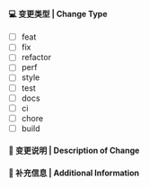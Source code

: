 #### 💻 变更类型 | Change Type

<!-- For change type, change [ ] to [x]. -->

- [ ] feat <!-- 引入新功能 | Introduce new features -->
- [ ] fix <!-- 修复 Bug | Fix a bug -->
- [ ] refactor <!-- 重构代码（既不修复 Bug 也不添加新功能） | Refactor code that neither fixes a bug nor adds a feature -->
- [ ] perf <!-- 提升性能的代码变更 | A code change that improves performance -->
- [ ] style <!-- 添加或更新不影响代码含义的样式文件 | Add or update style files that do not affect the meaning of the code -->
- [ ] test <!-- 添加缺失的测试或纠正现有的测试 | Adding missing tests or correcting existing tests -->
- [ ] docs <!-- 仅文档更新 | Documentation only changes -->
- [ ] ci <!-- 修改持续集成配置文件和脚本 | Changes to our CI configuration files and scripts -->
- [ ] chore <!-- 其他不修改 src 或 test 文件的变更 | Other changes that don’t modify src or test files -->
- [ ] build <!-- 进行架构变更 | Make architectural changes -->

#### 🔀 变更说明 | Description of Change

<!--
感谢您的 Pull Request ，请提供此 Pull Request 的变更说明
Thank you for your Pull Request. Please provide a description above.
-->

#### 📝 补充信息 | Additional Information

<!--
请添加与此 Pull Request 相关的补充信息
Add any other context about the Pull Request here.
-->
